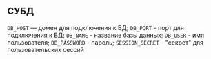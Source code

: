 ## СУБД

`DB_HOST` — домен для подключения к БД;
`DB_PORT` - порт для подключения к БД;
`DB_NAME` - название базы данных;
`DB_USER` - имя пользователя;
`DB_PASSWORD` - пароль;
`SESSION_SECRET` - "секрет" для пользовательских сессий
